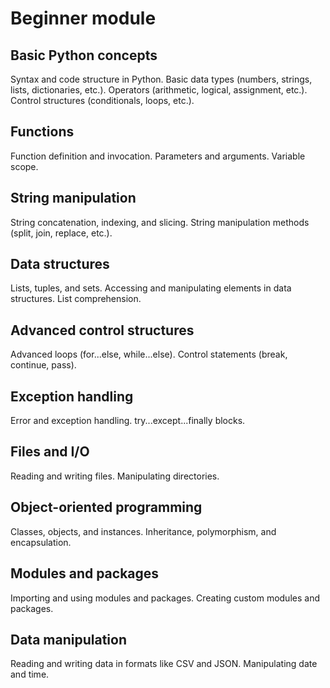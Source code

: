 # Beginner module

## Basic Python concepts
Syntax and code structure in Python.
Basic data types (numbers, strings, lists, dictionaries, etc.).
Operators (arithmetic, logical, assignment, etc.).
Control structures (conditionals, loops, etc.).


## Functions
Function definition and invocation.
Parameters and arguments.
Variable scope.

## String manipulation
String concatenation, indexing, and slicing.
String manipulation methods (split, join, replace, etc.).

## Data structures
Lists, tuples, and sets.
Accessing and manipulating elements in data structures.
List comprehension.

## Advanced control structures
Advanced loops (for...else, while...else).
Control statements (break, continue, pass).

## Exception handling
Error and exception handling.
try...except...finally blocks.

## Files and I/O
Reading and writing files.
Manipulating directories.

## Object-oriented programming
Classes, objects, and instances.
Inheritance, polymorphism, and encapsulation.

## Modules and packages
Importing and using modules and packages.
Creating custom modules and packages.

## Data manipulation 
Reading and writing data in formats like CSV and JSON.
Manipulating date and time.
